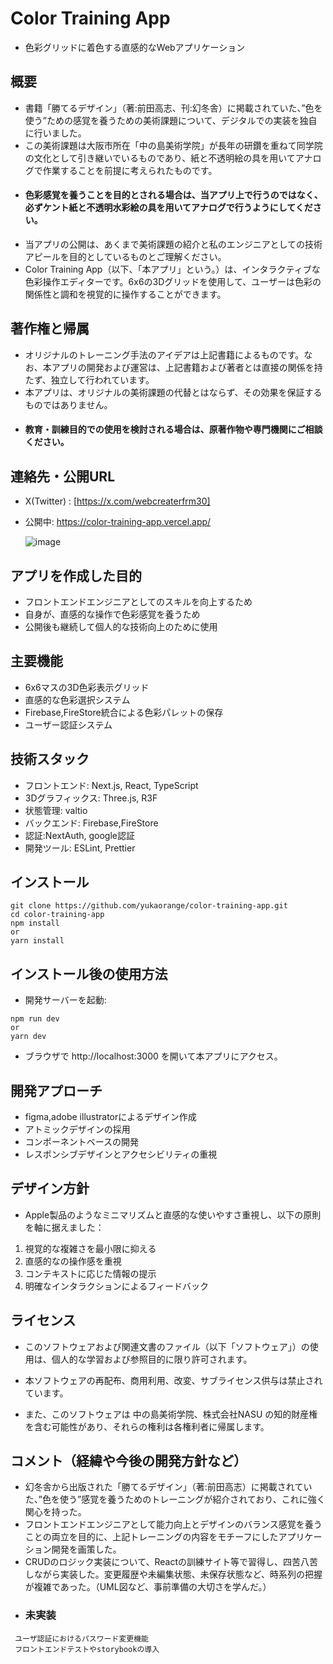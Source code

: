 # Color Training App

- 色彩グリッドに着色する直感的なWebアプリケーション

## 概要

- 書籍「勝てるデザイン」（著:前田高志、刊:幻冬舎）に掲載されていた、”色を使う”ための感覚を養うための美術課題について、デジタルでの実装を独自に行いました。
- この美術課題は大阪市所在「中の島美術学院」が長年の研鑽を重ねて同学院の文化として引き継いでいるものであり、紙と不透明絵の具を用いてアナログで作業することを前提に考えられたものです。
- #### 色彩感覚を養うことを目的とされる場合は、当アプリ上で行うのではなく、必ずケント紙と不透明水彩絵の具を用いてアナログで行うようにしてください。
- 当アプリの公開は、あくまで美術課題の紹介と私のエンジニアとしての技術アピールを目的としているものとご理解ください。
- Color Training App（以下、「本アプリ」という。）は、インタラクティブな色彩操作エディターです。6x6の3Dグリッドを使用して、ユーザーは色彩の関係性と調和を視覚的に操作することができます。

## 著作権と帰属

- オリジナルのトレーニング手法のアイデアは上記書籍によるものです。なお、本アプリの開発および運営は、上記書籍および著者とは直接の関係を持たず、独立して行われています。
- 本アプリは、オリジナルの美術課題の代替とはならず、その効果を保証するものではありません。
- #### 教育・訓練目的での使用を検討される場合は、原著作物や専門機関にご相談ください。

## 連絡先・公開URL

- X(Twitter) : [https://x.com/webcreaterfrm30]

- 公開中: https://color-training-app.vercel.app/

  ![image](https://github.com/user-attachments/assets/5062788c-80ca-4581-a42a-f9c869d49c99)

## アプリを作成した目的

- フロントエンドエンジニアとしてのスキルを向上するため
- 自身が、直感的な操作で色彩感覚を養うため
- 公開後も継続して個人的な技術向上のために使用

## 主要機能

- 6x6マスの3D色彩表示グリッド
- 直感的な色彩選択システム
- Firebase,FireStore統合による色彩パレットの保存
- ユーザー認証システム

## 技術スタック

- フロントエンド: Next.js, React, TypeScript
- 3Dグラフィックス: Three.js, R3F
- 状態管理: valtio
- バックエンド: Firebase,FireStore
- 認証:NextAuth, google認証
- 開発ツール: ESLint, Prettier

## インストール

```
git clone https://github.com/yukaorange/color-training-app.git
cd color-training-app
npm install
or
yarn install
```

## インストール後の使用方法

- 開発サーバーを起動:

```
npm run dev
or
yarn dev
```

- ブラウザで http://localhost:3000 を開いて本アプリにアクセス。

## 開発アプローチ

- figma,adobe illustratorによるデザイン作成
- アトミックデザインの採用
- コンポーネントベースの開発
- レスポンシブデザインとアクセシビリティの重視

## デザイン方針

- Apple製品のようなミニマリズムと直感的な使いやすさ重視し、以下の原則を軸に据えました：

1. 視覚的な複雑さを最小限に抑える
2. 直感的なの操作感を重視
3. コンテキストに応じた情報の提示
4. 明確なインタラクションによるフィードバック

## ライセンス

- このソフトウェアおよび関連文書のファイル（以下「ソフトウェア」）の使用は、個人的な学習および参照目的に限り許可されます。

- 本ソフトウェアの再配布、商用利用、改変、サブライセンス供与は禁止されています。

- また、このソフトウェアは 中の島美術学院、株式会社NASU の知的財産権を含む可能性があり、それらの権利は各権利者に帰属します。

## コメント（経緯や今後の開発方針など）

- 幻冬舎から出版された「勝てるデザイン」（著:前田高志）に掲載されていた、”色を使う”感覚を養うためのトレーニングが紹介されており、これに強く関心を持った。
- フロントエンドエンジニアとして能力向上とデザインのバランス感覚を養うことの両立を目的に、上記トレーニングの内容をモチーフにしたアプリケーション開発を画策した。
- CRUDのロジック実装について、Reactの訓練サイト等で習得し、四苦八苦しながら実装した。変更履歴や未編集状態、未保存状態など、時系列の把握が複雑であった。（UML図など、事前準備の大切さを学んだ。）
- ### 未実装

```
 ユーザ認証におけるパスワード変更機能
 フロントエンドテストやstorybookの導入
```
